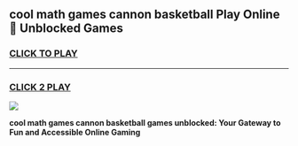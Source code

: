 
## cool math games cannon basketball Play Online 👋 Unblocked Games
<h3>
<a href="https://news.freeplayer.one?title=cool_math_games_cannon_basketball&ref=17CMG">CLICK TO PLAY</a></h3>
<hr>

<h3>
<a href="https://news.freeplayer.one?title=cool_math_games_cannon_basketball&ref=17CMG">CLICK 2 PLAY</a>
  
</h3>

<a href="https://news.freeplayer.one?title=cool_math_games_cannon_basketball&ref=17CMG/"><img src="https://clearcache.store/games.png"></a>


**cool math games cannon basketball games unblocked: Your Gateway to Fun and Accessible Online Gaming**

